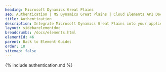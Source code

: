 ```yaml
---
heading: Microsoft Dynamics Great Plains
seo: Authentication | MS Dynamics Great Plains | Cloud Elements API Docs
title: Authentication
description: Integrate Microsoft Dynamics Great Plains into your application via the Cloud Elements APIs.
layout: sidebarelementdoc
breadcrumbs: /docs/elements.html
elementId: 46
parent: Back to Element Guides
order: 10
sitemap: false
---
```


{% include authentication.md %}
